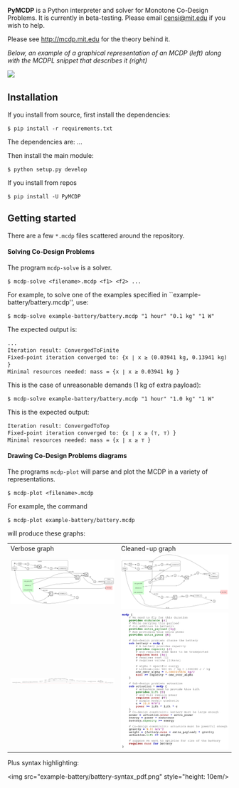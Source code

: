 
**PyMCDP** is a Python interpreter and solver for Monotone Co-Design Problems.
It is currently in beta-testing. Please email censi@mit.edu if you wish to help.

Please see <http://mcdp.mit.edu> for the theory behind it.


*Below, an example of a graphical representation of an MCDP (left)
along with the MCDPL snippet that describes it (right)*

<img src="http://mcdp.mit.edu/mcdp_intro/1510_mcdp_examples01_battery_actuation.png"/>

## Installation

If you install from source, first install the dependencies:

    $ pip install -r requirements.txt

The dependencies are: ...

Then install the main module:
    
    $ python setup.py develop

If you install from repos

    $ pip install -U PyMCDP 

## Getting started

There are a few ``*.mcdp`` files scattered around the repository.


#### Solving Co-Design Problems
    
The program ``mcdp-solve`` is a solver.

    $ mcdp-solve <filename>.mcdp <f1> <f2> ...
    
For example, to solve one of the examples specified in ``example-battery/battery.mcdp'', use:

    $ mcdp-solve example-battery/battery.mcdp "1 hour" "0.1 kg" "1 W"

The expected output is:

    ...
    Iteration result: ConvergedToFinite
    Fixed-point iteration converged to: {x ∣ x ≥ (0.03941 kg, 0.13941 kg) }
    Minimal resources needed: mass = {x ∣ x ≥ 0.03941 kg }

This is the case of unreasonable demands (1 kg of extra payload):

    $ mcdp-solve example-battery/battery.mcdp "1 hour" "1.0 kg" "1 W"

This is the expected output:

    Iteration result: ConvergedToTop
    Fixed-point iteration converged to: {x ∣ x ≥ (⊤, ⊤) }
    Minimal resources needed: mass = {x ∣ x ≥ ⊤ }

#### Drawing Co-Design Problems diagrams

The programs ``mcdp-plot`` will parse and plot the MCDP in a variety of representations.

    $ mcdp-plot <filename>.mcdp

For example, the command

    $ mcdp-plot example-battery/battery.mcdp 
    
will produce these graphs:

<table>
<tr><td>Verbose graph</td><td>Cleaned-up graph</td></tr>
<tr>
<td><a href="example-battery/battery-clean.png"><img src="example-battery/battery-clean.png"/></a></td>
<td><a href="example-battery/battery-default.png"><img src="example-battery/battery-default.png"/></a></td>
</tr>
<tr>
<td><img src="example-battery/battery-dp_tree.png"/></td>
<td><img src="example-battery/battery-syntax_pdf.png"/></td>
</tr></table>

Plus syntax highlighting:

<img src="example-battery/battery-syntax_pdf.png" style="height: 10em/>





